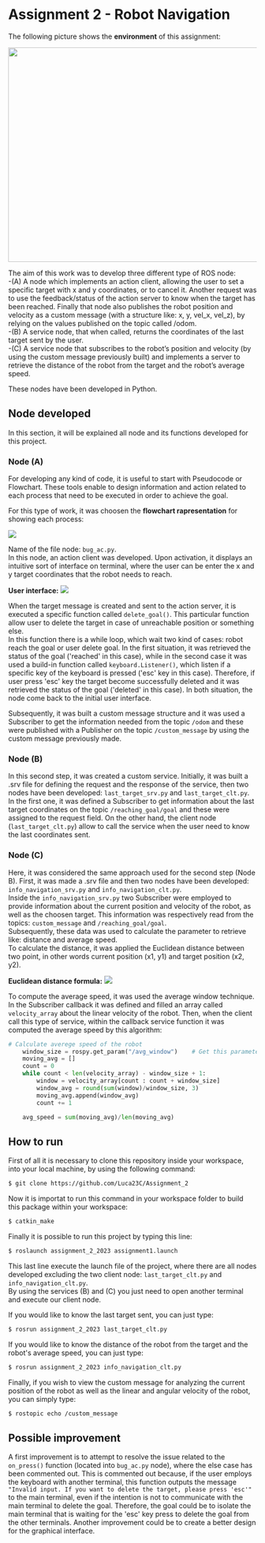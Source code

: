 # Assignment 2 - Robot Navigation

The following picture shows the **environment** of this assignment:

<img src="https://github.com/Luca23C/Assignment_2/assets/97911589/10d43c3a-4280-4938-a9a7-1e94e7b9b02a" width="778" height="435">


The aim of this work was to develop three different type of ROS node:   
-(A) A node which implements an action client, allowing the user to set a specific target with x and y coordinates, or to cancel it. Another request was to use the feedback/status of the action server to know when the target has been reached. Finally that node also publishes the robot position and velocity as a custom message (with a structure like: x, y, vel_x, vel_z), by relying on the values published on the topic called /odom.  
-(B) A service node, that when called, returns the coordinates of the last target sent by the user.  
-(C) A service node that subscribes to the robot’s position and velocity (by using the custom message previously built) and implements a server to retrieve the distance of the robot from the target and the robot’s average speed.

These nodes have been developed in Python.

## Node developed

In this section, it will be explained all node and its functions developed for this project.

### Node (A)
For developing any kind of code, it is useful to start with Pseudocode or Flowchart. These tools enable to design information and action related to each process that need to be executed in order to achieve the goal.

For this type of work, it was choosen the **flowchart rapresentation** for showing each process:

<img src="https://github.com/Luca23C/Assignment_2/assets/97911589/c06bd4c1-64d2-42fc-aafb-2f0d8fe4a048">



Name of the file node: `bug_ac.py`.  
In this node, an action client was developed. Upon activation, it displays an intuitive sort of interface on terminal, where the user can be enter the x and y target coordinates that the robot needs to reach.

**User interface:**
<img src="https://github.com/Luca23C/Assignment_2/assets/97911589/e7968d78-4e2a-4a67-94d9-ca505643cb3b">


When the target message is created and sent to the action server, it is executed a specific function called `delete_goal()`. This particular function allow user to delete the target in case of unreachable position or something else.  
In this function there is a while loop, which wait two kind of cases: robot reach the goal or user delete goal. In the first situation, it was retrieved the status of the goal ('reached' in this case), while in the second case it was used a build-in function called `keyboard.Listener()`, which listen if a specific key of the keyboard is pressed ('esc' key in this case). Therefore, if user press 'esc' key the target become successfully deleted and it was retrieved the status of the goal ('deleted' in this case). In both situation, the node come back to the initial user interface.

Subsequently, it was built a custom message structure and it was used a Subscriber to get the information needed from the topic `/odom` and these were published with a Publisher on the topic `/custom_message` by using the custom message previously made.

### Node (B)
In this second step, it was created a custom service. Initially, it was built a .srv file for defining the request and the response of the service, then two nodes have been developed: `last_target_srv.py` and `last_target_clt.py`.  
In the first one, it was defined a Subscriber to get information about the last target coordinates on the topic `/reaching_goal/goal` and these were assigned to the request field. On the other hand, the client node (`last_target_clt.py`) allow to call the service when the user need to know the last coordinates sent.

### Node (C)
Here, it was considered the same approach used for the second step (Node B). First, it was made a .srv file and then two nodes have been developed: `info_navigation_srv.py` and `info_navigation_clt.py`.  
Inside the `info_navigation_srv.py` two Subscriber were employed to provide information about the current position and velocity of the robot, as well as the choosen target. This information was respectively read from the topics: `custom_message` and `/reaching_goal/goal`.  
Subsequently, these data was used to calculate the parameter to retrieve like: distance and average speed.  
To calculate the distance, it was applied the Euclidean distance between two point, in other words current position (x1, y1) and target position (x2, y2).


**Euclidean distance formula:**
<img src="https://github.com/Luca23C/Assignment_2/assets/97911589/c5021cef-426a-4ace-b235-d81869a75b14">



To compute the average speed, it was used the average window technique. In the Subscriber callback it was defined and filled an array called `velocity_array` about the linear velocity of the robot. Then, when the client call this type of service, within the callback service function it was computed the average speed by this algorithm:

```python
# Calculate averege speed of the robot
    window_size = rospy.get_param("/avg_window")    # Get this parameter from launch file
    moving_avg = []
    count = 0
    while count < len(velocity_array) - window_size + 1:
        window = velocity_array[count : count + window_size]
        window_avg = round(sum(window)/window_size, 3)
        moving_avg.append(window_avg)
        count += 1

    avg_speed = sum(moving_avg)/len(moving_avg)
```

## How to run

First of all it is necessary to clone this repository inside your workspace, into your local machine, by using the following command:

```bash
$ git clone https://github.com/Luca23C/Assignment_2
```

Now it is importat to run this command in your workspace folder to build this package within your workspace:
```bash
$ catkin_make
```

Finally it is possible to run this project by typing this line:
```bash
$ roslaunch assignment_2_2023 assignment1.launch
```

This last line execute the launch file of the project, where there are all nodes developed excluding the two client node: `last_target_clt.py` and `info_navigation_clt.py`.  
By using the services (B) and (C) you just need to open another terminal and execute our client node.

If you would like to know the last target sent, you can just type:
```bash
$ rosrun assignment_2_2023 last_target_clt.py
```

If you would like to know the distance of the robot from the target and the robot's average speed, you can just type:
```bash
$ rosrun assignment_2_2023 info_navigation_clt.py
```

Finally, if you wish to view the custom message for analyzing the current position of the robot as well as the linear and angular velocity of the robot, you can simply type:
```bash
$ rostopic echo /custom_message
```

## Possible improvement
A first improvement is to attempt to resolve the issue related to the `on_press()` function (located into `bug_ac.py` node), where the else case has been commented out. This is commented out because, if the user employs the keyboard with another terminal, this function outputs the message `"Invalid input. If you want to delete the target, please press 'esc'"` to the main terminal, even if the intention is not to communicate with the main terminal to delete the goal. Therefore, the goal could be to isolate the main terminal that is waiting for the 'esc' key press to delete the goal from the other terminals.
Another improvement could be to create a better design for the graphical interface.
